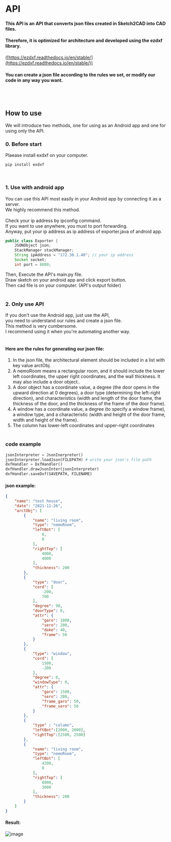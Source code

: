 # API
#### This API is an API that converts json files created in Sketch2CAD into CAD files. 
#### Therefore, it is optimized for architecture and developed using the ezdxf library. 
([https://ezdxf.readthedocs.io/en/stable/](https://ezdxf.readthedocs.io/en/stable/)) 
#### You can create a json file according to the rules we set, or modify our code in any way you want.

<br><br>
## How to use
We will introduce two methods, one for using as an Android app and one for using only the API.
### 0. Before start
Plaease install exdxf on  your computer.
```
pip install exdxf
```
<br>


### 1. Use with android app
You can use this API most easily in your Android app by connecting it as a server.<br>
We highly recommend this method.<br>
<br>
Check your ip address by ipconfig command. <br>
If you want to use anywhere, you must to port forwarding. <br>
Anyway, put your ip address as ip address of exporter.java of android app. <br>
``` java
public class Exporter {
    JSONObject json;
    StackManager stackManager;
    String ipAddress = "172.30.1.40"; // your ip address
    Socket socket;
    int port = 8080;
```
Then, Execute the API's main.py file.<br>
Draw sketch on your android app and click export button.<br>
Then cad file is on your computer. (API's output folder)<br>
<br>
### 2. Only use API
If you don't use the Android app, just use the API, <br>
you need to understand our rules and create a json file.<br>
This method is very cumbersome.<br>
I recommend using it when you're automating another way.<br>
<br>
#### Here are the rules for generating our json file:<br>
1. In the json file, the architectural element should be included in a list with key value arctObj.
2. A nemoRoom means a rectangular room, and it should include the lower left coordinates, the upper right coordinates, and the wall thickness. It may also include a door object..
3. A door object has a coordinate value, a degree (the door opens in the upward direction at 0 degrees), a door type (determining the left-right direction), and characteristics (width and length of the door frame, the thickness of the door, and the thickness of the frame of the door frame).
4. A window has a coordinate value, a degree (to specify a window frame), a window type, and a characteristic (width and height of the door frame, width and height of the frame).
5. The column has lower-left coordinates and upper-right coordinates
<br><br>

### code example
``` python
jsonInterpreter = JsonInerpreter()
jsonInterpreter.loadJson(FILEPATH) # write your json's file path
dxfHandler = DxfHandler()
dxfHandler.drawJsonInter(jsonInterpreter)
dxfHandler.saveDxf(SAVEPATH, FILENAME) 
```

#### json example:
``` json
{
    "name": "test house",
    "date": "2021-11-26",
    "arctObj": [
        {
            "name": "living room",
            "type": "nemoRoom",
            "leftBot": [
                0,
                0
            ],
            "rightTop": [
                4000,
                4000
            ],
            "thickness": 200
        },
        {
            "type": "door",
            "cord": [
                -200,
                700
            ],
            "degree": 90,
            "doorType": 0,
            "attr": {
                "garo": 1000,
                "sero": 200,
                "doke": 40,
                "frame": 50
            }
        },
        {
            "type": "window",
            "cord": [
                1500,
                -200
            ],
            "degree": 0,
            "windowType": 0,
            "attr": {
                "garo": 1500,
                "sero": 200,
                "frame_garo": 50,
                "frame_sero": 50
            }
        },
        {
            "type" : "column",
            "leftBot":[2000, 2000],
            "rightTop":[2500, 2500]
        },
        {
            "name": "living room",
            "type": "nemoRoom",
            "leftBot": [
                4200,
                0
            ],
            "rightTop": [
                8000,
                3000
            ],
            "thickness": 200
        }
    ]
}
```

#### Result:
![image](https://user-images.githubusercontent.com/44011517/168933227-3556aed7-51f4-4e48-9f5b-c6517ef0063b.png)
<br><br>



